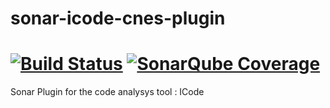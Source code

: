 # sonar-icode-cnes-plugin
[![Build Status](https://travis-ci.org/lequal/sonar-icode-cnes-plugin.svg?branch=master)](https://travis-ci.org/lequal/sonar-icode-cnes-plugin)
[![SonarQube Coverage](https://sonarcloud.io/api/badges/gate?key=fr.cnes.sonarqube.plugins:sonar-icode-plugin)](https://sonarcloud.io/dashboard?id=fr.cnes.sonarqube.plugins%3Asonar-icode-plugin)
========
Sonar Plugin for the code analysys tool : ICode
